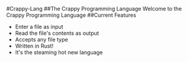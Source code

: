 #Crappy-Lang
##The Crappy Programming Language
Welcome to the Crappy Programming Language
##Current Features
* Enter a file as input
* Read the file's contents as output 
* Accepts any file type
* Written in Rust!
* It's the steaming hot new language
